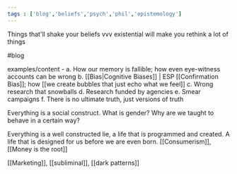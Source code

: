 ```yaml
---
tags : ['blog','beliefs','psych','phil','epistemology']
---
```



Things that'll shake your beliefs
vvv existential 
will make you rethink a lot of things

#blog

examples/content - 
a. How our memory is fallible; how even eye-witness accounts can be wrong 
b. [[Bias|Cognitive Biases]] | ESP [[Confirmation Bias]]; how [[we create bubbles that just echo what we feel]]
c. Wrong research that snowballs
d. Research funded by agencies
e. Smear campaigns
f. There is no ultimate truth, just versions of truth

Everything is a social construct. What is gender? Why are we taught to behave in a certain way? 

Everything is a well constructed lie, a life that is programmed and created. A life that is designed for us before we are even born. [[Consumerism]], [[Money is the root]]

[[Marketing]], [[subliminal]], [[dark patterns]] 
